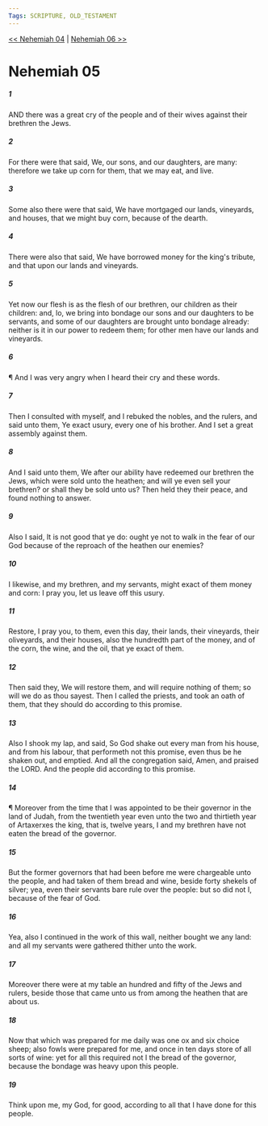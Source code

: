 ```yaml
---
Tags: SCRIPTURE, OLD_TESTAMENT
---
```


[<< Nehemiah 04](OLD_TESTAMENT/16_Nehemiah/Nehemiah_04.md) | [Nehemiah 06 >>](OLD_TESTAMENT/16_Nehemiah/Nehemiah_06.md)

# Nehemiah 05

##### 1
 AND there was a great cry of the people and of their wives against their brethren the Jews.
##### 2
 For there were that said, We, our sons, and our daughters, are many: therefore we take up corn for them, that we may eat, and live.
##### 3
 Some also there were that said, We have mortgaged our lands, vineyards, and houses, that we might buy corn, because of the dearth.
##### 4
 There were also that said, We have borrowed money for the king's tribute, and that upon our lands and vineyards.
##### 5
 Yet now our flesh is as the flesh of our brethren, our children as their children: and, lo, we bring into bondage our sons and our daughters to be servants, and some of our daughters are brought unto bondage already: neither is it in our power to redeem them; for other men have our lands and vineyards.
##### 6
 ¶ And I was very angry when I heard their cry and these words.
##### 7
 Then I consulted with myself, and I rebuked the nobles, and the rulers, and said unto them, Ye exact usury, every one of his brother.  And I set a great assembly against them.
##### 8
 And I said unto them, We after our ability have redeemed our brethren the Jews, which were sold unto the heathen; and will ye even sell your brethren?  or shall they be sold unto us?  Then held they their peace, and found nothing to answer.
##### 9
 Also I said, It is not good that ye do: ought ye not to walk in the fear of our God because of the reproach of the heathen our enemies?
##### 10
 I likewise, and my brethren, and my servants, might exact of them money and corn: I pray you, let us leave off this usury.
##### 11
 Restore, I pray you, to them, even this day, their lands, their vineyards, their oliveyards, and their houses, also the hundredth part of the money, and of the corn, the wine, and the oil, that ye exact of them.
##### 12
 Then said they, We will restore them, and will require nothing of them; so will we do as thou sayest.  Then I called the priests, and took an oath of them, that they should do according to this promise.
##### 13
 Also I shook my lap, and said, So God shake out every man from his house, and from his labour, that performeth not this promise, even thus be he shaken out, and emptied.  And all the congregation said, Amen, and praised the LORD.  And the people did according to this promise.
##### 14
 ¶ Moreover from the time that I was appointed to be their governor in the land of Judah, from the twentieth year even unto the two and thirtieth year of Artaxerxes the king, that is, twelve years, I and my brethren have not eaten the bread of the governor.
##### 15
 But the former governors that had been before me were chargeable unto the people, and had taken of them bread and wine, beside forty shekels of silver; yea, even their servants bare rule over the people: but so did not I, because of the fear of God.
##### 16
 Yea, also I continued in the work of this wall, neither bought we any land: and all my servants were gathered thither unto the work.
##### 17
 Moreover there were at my table an hundred and fifty of the Jews and rulers, beside those that came unto us from among the heathen that are about us.
##### 18
 Now that which was prepared for me daily was one ox and six choice sheep; also fowls were prepared for me, and once in ten days store of all sorts of wine: yet for all this required not I the bread of the governor, because the bondage was heavy upon this people.
##### 19
 Think upon me, my God, for good, according to all that I have done for this people.
